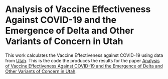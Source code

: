# Analysis of Vaccine Effectiveness Against COVID-19 and the Emergence of Delta and Other Variants of Concern in Utah

This work calculates the Vaccine Effectiveness against COVID-19 using data from [Utah](https://coronavirus-dashboard.utah.gov/overview.html). This is the code the produces the results for the paper [Analysis of Vaccine Effectiveness Against COVID-19 and the Emergence of Delta and Other Variants of Concern in Utah](https://jamanetwork.com/journals/jamanetworkopen/article-abstract/2787438).
